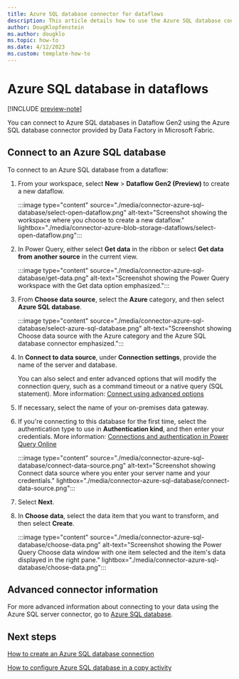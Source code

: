 ```yaml
---
title: Azure SQL database connector for dataflows
description: This article details how to use the Azure SQL database connector for [!INCLUDE [product-name](../includes/product-name.md)] Data Factory in dataflows.
author: DougKlopfenstein
ms.author: dougklo
ms.topic: how-to
ms.date: 4/12/2023
ms.custom: template-how-to 
---
```


# Azure SQL database in dataflows

[!INCLUDE [preview-note](../includes/preview-note.md)]

You can connect to Azure SQL databases in Dataflow Gen2 using the Azure SQL database connector provided by Data Factory in Microsoft Fabric.

## Connect to an Azure SQL database

To connect to an Azure SQL database from a dataflow:

1. From your workspace, select **New** > **Dataflow Gen2 (Preview)** to create a new dataflow.

   :::image type="content" source="./media/connector-azure-sql-database/select-open-dataflow.png" alt-text="Screenshot showing the workspace where you choose to create a new dataflow." lightbox="./media/connector-azure-blob-storage-dataflows/select-open-dataflow.png":::

1. In Power Query, either select **Get data** in the ribbon or select **Get data from another source** in the current view.

   :::image type="content" source="./media/connector-azure-sql-database/get-data.png" alt-text="Screenshot showing the Power Query workspace with the Get data option emphasized.":::

1. From **Choose data source**, select the **Azure** category, and then select **Azure SQL database**.

   :::image type="content" source="./media/connector-azure-sql-database/select-azure-sql-database.png" alt-text="Screenshot showing Choose data source with the Azure category and the Azure SQL database connector emphasized.":::

1. In **Connect to data source**, under **Connection settings**, provide the name of the server and database.

   You can also select and enter advanced options that will modify the connection query, such as a command timeout or a native query (SQL statement). More information: [Connect using advanced options](/power-query/connectors/azure-sql-database#connect-using-advanced-options)

1. If necessary, select the name of your on-premises data gateway.

1. If you're connecting to this database for the first time, select the authentication type to use in **Authentication kind**, and then enter your credentials. More information: [Connections and authentication in Power Query Online](/power-query/connection-authentication-pqo)

   :::image type="content" source="./media/connector-azure-sql-database/connect-data-source.png" alt-text="Screenshot showing Connect data source where you enter your server name and your credentials." lightbox="./media/connector-azure-sql-database/connect-data-source.png":::

1. Select **Next**.

1. In **Choose data**, select the data item that you want to transform, and then select **Create**.

   :::image type="content" source="./media/connector-azure-sql-database/choose-data.png" alt-text="Screenshot showing the Power Query Choose data window with one item selected and the item's data displayed in the right pane." lightbox="./media/connector-azure-sql-database/choose-data.png":::

## Advanced connector information

For more advanced information about connecting to your data using the Azure SQL server connector, go to [Azure SQL database](/power-query/connectors/azure-sql-database).

## Next steps

[How to create an Azure SQL database connection](connector-azure-sql-database.md)

[How to configure Azure SQL database in a copy activity](connector-azure-sql-database-copy-activity.md)
